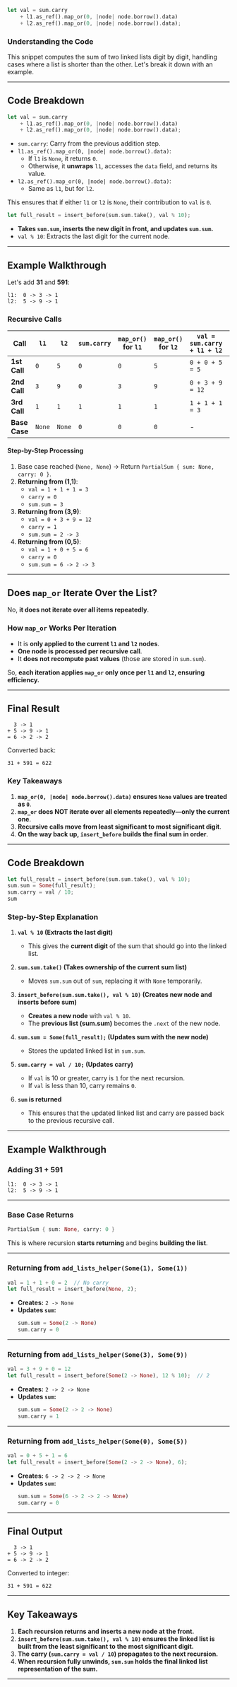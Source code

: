 ```rust
let val = sum.carry
    + l1.as_ref().map_or(0, |node| node.borrow().data)
    + l2.as_ref().map_or(0, |node| node.borrow().data);
```

### **Understanding the Code**
This snippet computes the sum of two linked lists digit by digit, handling cases where 
a list is shorter than the other. Let's break it down with an example.

---

## **Code Breakdown**
```rust
let val = sum.carry
    + l1.as_ref().map_or(0, |node| node.borrow().data)
    + l2.as_ref().map_or(0, |node| node.borrow().data);
```
- `sum.carry`: Carry from the previous addition step.
- `l1.as_ref().map_or(0, |node| node.borrow().data)`:  
  - If `l1` is `None`, it returns `0`.  
  - Otherwise, it **unwraps** `l1`, accesses the `data` field, and returns its value.
- `l2.as_ref().map_or(0, |node| node.borrow().data)`:  
  - Same as `l1`, but for `l2`.

This ensures that if either `l1` or `l2` is `None`, their contribution to `val` is `0`.

```rust
let full_result = insert_before(sum.sum.take(), val % 10);
```
- **Takes `sum.sum`, inserts the new digit in front, and updates `sum.sum`.**  
- `val % 10`: Extracts the last digit for the current node.

---

## **Example Walkthrough**
Let's add **31** and **591**:
```
l1:  0 -> 3 -> 1
l2:  5 -> 9 -> 1
```

### **Recursive Calls**
| Call | `l1` | `l2` | `sum.carry` | `map_or()` for `l1` | `map_or()` for `l2` | `val = sum.carry + l1 + l2` | `val % 10` | `New carry` |
|------|------|------|------------|------------------|------------------|-----------------|--------|---------|
| **1st Call** | `0` | `5` | `0` | `0` | `5` | `0 + 0 + 5 = 5` | `5` | `0` |
| **2nd Call** | `3` | `9` | `0` | `3` | `9` | `0 + 3 + 9 = 12` | `2` | `1` |
| **3rd Call** | `1` | `1` | `1` | `1` | `1` | `1 + 1 + 1 = 3` | `3` | `0` |
| **Base Case** | `None` | `None` | `0` | `0` | `0` | - | - | - |

#### **Step-by-Step Processing**
1. Base case reached (`None, None`) → Return `PartialSum { sum: None, carry: 0 }`.
2. **Returning from (1,1)**:  
   - `val = 1 + 1 + 1 = 3`
   - `carry = 0`
   - `sum.sum = 3`
3. **Returning from (3,9)**:  
   - `val = 0 + 3 + 9 = 12`
   - `carry = 1`
   - `sum.sum = 2 -> 3`
4. **Returning from (0,5)**:  
   - `val = 1 + 0 + 5 = 6`
   - `carry = 0`
   - `sum.sum = 6 -> 2 -> 3`

---

## **Does `map_or` Iterate Over the List?**
No, **it does not iterate over all items repeatedly**.  

### **How `map_or` Works Per Iteration**
- It is **only applied to the current `l1` and `l2` nodes**.
- **One node is processed per recursive call**.
- It **does not recompute past values** (those are stored in `sum.sum`).

So, **each iteration applies `map_or` only once per `l1` and `l2`, ensuring efficiency.**

---

## **Final Result**
```
  3 -> 1
+ 5 -> 9 -> 1
= 6 -> 2 -> 2
```
Converted back:
```
31 + 591 = 622
```

### **Key Takeaways**
1. **`map_or(0, |node| node.borrow().data)` ensures `None` values are treated as `0`**.
2. **`map_or` does NOT iterate over all elements repeatedly—only the current one**.
3. **Recursive calls move from least significant to most significant digit**.
4. **On the way back up, `insert_before` builds the final sum in order**.


---

## **Code Breakdown**
```rust
let full_result = insert_before(sum.sum.take(), val % 10);
sum.sum = Some(full_result);
sum.carry = val / 10;
sum
```

### **Step-by-Step Explanation**
1. **`val % 10` (Extracts the last digit)**
   - This gives the **current digit** of the sum that should go into the linked list.

2. **`sum.sum.take()` (Takes ownership of the current sum list)**
   - Moves `sum.sum` out of `sum`, replacing it with `None` temporarily.

3. **`insert_before(sum.sum.take(), val % 10)` (Creates new node and inserts before sum)**
   - **Creates a new node** with `val % 10`.
   - The **previous list (sum.sum)** becomes the `.next` of the new node.

4. **`sum.sum = Some(full_result);` (Updates sum with the new node)**
   - Stores the updated linked list in `sum.sum`.

5. **`sum.carry = val / 10;` (Updates carry)**
   - If `val` is 10 or greater, carry is `1` for the next recursion.
   - If `val` is less than 10, carry remains `0`.

6. **`sum` is returned**
   - This ensures that the updated linked list and carry are passed back to the 
     previous recursive call.

---

## **Example Walkthrough**
### **Adding 31 + 591**
```
l1:  0 -> 3 -> 1
l2:  5 -> 9 -> 1
```
---

### **Base Case Returns**
```rust
PartialSum { sum: None, carry: 0 }
```
This is where recursion **starts returning** and begins **building the list**.

---

### **Returning from `add_lists_helper(Some(1), Some(1))`**
```rust
val = 1 + 1 + 0 = 2  // No carry
let full_result = insert_before(None, 2);
```
- **Creates:** `2 -> None`
- **Updates `sum`:**
  ```rust
  sum.sum = Some(2 -> None)
  sum.carry = 0
  ```

---

### **Returning from `add_lists_helper(Some(3), Some(9))`**
```rust
val = 3 + 9 + 0 = 12
let full_result = insert_before(Some(2 -> None), 12 % 10);  // 2
```
- **Creates:** `2 -> 2 -> None`
- **Updates `sum`:**
  ```rust
  sum.sum = Some(2 -> 2 -> None)
  sum.carry = 1
  ```

---

### **Returning from `add_lists_helper(Some(0), Some(5))`**
```rust
val = 0 + 5 + 1 = 6
let full_result = insert_before(Some(2 -> 2 -> None), 6);
```
- **Creates:** `6 -> 2 -> 2 -> None`
- **Updates `sum`:**
  ```rust
  sum.sum = Some(6 -> 2 -> 2 -> None)
  sum.carry = 0
  ```

---

## **Final Output**
```
  3 -> 1
+ 5 -> 9 -> 1
= 6 -> 2 -> 2
```
Converted to integer:
```
31 + 591 = 622
```

---

## **Key Takeaways**
1. **Each recursion returns and inserts a new node at the front.**
2. **`insert_before(sum.sum.take(), val % 10)` ensures the linked list is built from 
   the least significant to the most significant digit.**
3. **The carry (`sum.carry = val / 10`) propagates to the next recursion.**
4. **When recursion fully unwinds, `sum.sum` holds the final linked list representation 
   of the sum.**

---


